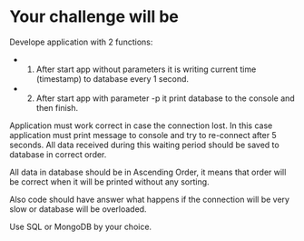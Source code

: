 # Your challenge will be
Develope application with 2 functions:
* 1. After start app without parameters it is writing current time (timestamp) to database every 1 second.
* 2. After start app with parameter -p it print database to the console and then finish.

Application must work correct in case the connection lost. In this case application must print message to console 
and try to re-connect after 5 seconds. All data received during this waiting period should be saved to database 
in correct order. 

All data in database should be in Ascending Order, it means that order will be correct when it will be printed 
without any sorting.

Also code should have answer what happens if the connection will be very slow or database will be overloaded.

Use SQL or MongoDB by your choice.